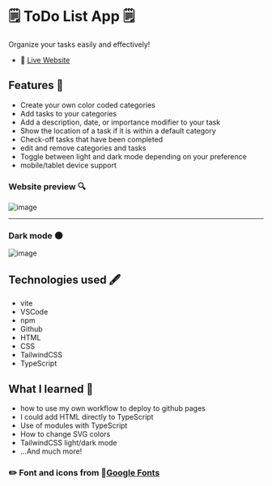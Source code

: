 # 🗒️ ToDo List App 🗒️
Organize your tasks easily and effectively!
- 🔗 [Live Website](https://epoza.github.io/todo-list/)
## Features 💎
- Create your own color coded categories
- Add tasks to your categories
- Add a description, date, or importance modifier to your task
- Show the location of a task if it is within a default category
- Check-off tasks that have been completed
- edit and remove categories and tasks
- Toggle between light and dark mode depending on your preference
- mobile/tablet device support
  
### Website preview 🔍
![image](https://github.com/Epoza/todo-list/assets/86025026/ca9a8516-1785-4ac3-8614-d9c923dafb0e)
___
### Dark mode 🌑
![image](https://github.com/Epoza/todo-list/assets/86025026/219f9a1a-5008-4d9c-acbe-dd2382b39a7c)

## Technologies used 🖋️
- vite
- VSCode
- npm
- Github
- HTML
- CSS
- TailwindCSS
- TypeScript

## What I learned 🧠
- how to use my own workflow to deploy to github pages
- I could add HTML directly to TypeScript
- Use of modules with TypeScript
- How to change SVG colors
- TailwindCSS light/dark mode
- ...And much more!
### ✏️ Font and icons from 🔗[Google Fonts](https://fonts.google.com)
